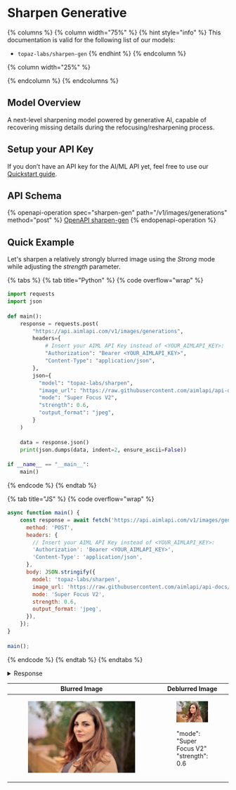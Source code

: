# Sharpen Generative

{% columns %}
{% column width="75%" %}
{% hint style="info" %}
This documentation is valid for the following list of our models:

* `topaz-labs/sharpen-gen`
{% endhint %}
{% endcolumn %}

{% column width="25%" %}

{% endcolumn %}
{% endcolumns %}

## Model Overview

A next-level sharpening model powered by generative AI, capable of recovering missing details during the refocusing/resharpening process.

## Setup your API Key

If you don’t have an API key for the AI/ML API yet, feel free to use our [Quickstart guide](https://docs.aimlapi.com/quickstart/setting-up).

## API Schema

{% openapi-operation spec="sharpen-gen" path="/v1/images/generations" method="post" %}
[OpenAPI sharpen-gen](https://raw.githubusercontent.com/aimlapi/api-docs/refs/heads/main/docs/api-references/image-models/topaz-labs/sharpen-gen.json)
{% endopenapi-operation %}

## Quick Example

Let's sharpen a relatively strongly blurred image using the _Strong_ mode while adjusting the _strength_ parameter.

{% tabs %}
{% tab title="Python" %}
{% code overflow="wrap" %}
```python
import requests
import json

def main():
    response = requests.post(
        "https://api.aimlapi.com/v1/images/generations",
        headers={
            # Insert your AIML API Key instead of <YOUR_AIMLAPI_KEY>:
            "Authorization": "Bearer <YOUR_AIMLAPI_KEY>",
            "Content-Type": "application/json",
        },
        json={
          "model": "topaz-labs/sharpen",
          "image_url": "https://raw.githubusercontent.com/aimlapi/api-docs/main/reference-files/blurred-landscape.png",
          "mode": "Super Focus V2",
          "strength": 0.6,
          "output_format": "jpeg",
        }
    )

    data = response.json()
    print(json.dumps(data, indent=2, ensure_ascii=False))

if __name__ == "__main__":
    main()
```
{% endcode %}
{% endtab %}

{% tab title="JS" %}
{% code overflow="wrap" %}
```javascript
async function main() {
    const response = await fetch('https://api.aimlapi.com/v1/images/generations', {
      method: 'POST',
      headers: {
        // Insert your AIML API Key instead of <YOUR_AIMLAPI_KEY>:
        'Authorization': 'Bearer <YOUR_AIMLAPI_KEY>',
        'Content-Type': 'application/json',
      },
      body: JSON.stringify({
        model: 'topaz-labs/sharpen',
        image_url: 'https://raw.githubusercontent.com/aimlapi/api-docs/main/reference-files/blurred-landscape.png',
        mode: 'Super Focus V2',
        strength: 0.6,
        output_format: 'jpeg',
      }),
    });
}

main();
```
{% endcode %}
{% endtab %}
{% endtabs %}

<details>

<summary>Response</summary>

{% code overflow="wrap" %}
```json5
{
  "data": [
    {
      "url": "https://cdn.aimlapi.com/komodo/output/6435616/5cff080e-5d24-4fc3-85f5-0e57621ead7d.jpeg?X-Amz-Algorithm=AWS4-HMAC-SHA256&X-Amz-Checksum-Mode=ENABLED&X-Amz-Credential=ccc352dcd71a436e5fd697125a1be9f8%2F20251027%2Fauto%2Fs3%2Faws4_request&X-Amz-Date=20251027T202819Z&X-Amz-Expires=604800&X-Amz-SignedHeaders=host&x-id=GetObject&X-Amz-Signature=d6d1d9c641c33bde33b14090d579d490d30f75e82283764705acd28b18765a70"
    }
  ],
  "meta": {
    "usage": {
      "tokens_used": 210000
    }
  }
}
```
{% endcode %}

</details>

<table data-full-width="false"><thead><tr><th width="372.73321533203125" valign="top">Blurred Image</th><th valign="top">Deblurred Image</th></tr></thead><tbody><tr><td valign="top"><div><figure><img src="../../../.gitbook/assets/blurred-face.jpeg" alt=""><figcaption></figcaption></figure></div></td><td valign="top"><div><figure><img src="../../../.gitbook/assets/5cff080e-5d24-4fc3-85f5-0e57621ead7d.jpeg" alt=""><figcaption><p>"mode": "Super Focus V2"<br>"strength": 0.6</p></figcaption></figure></div></td></tr></tbody></table>

